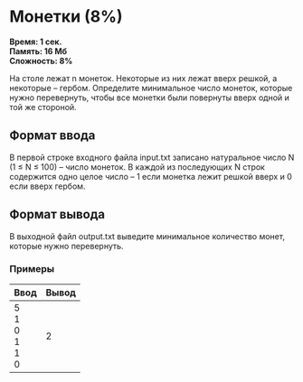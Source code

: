 <h1 class="title">Монетки (8%)</h1>
<p><b>Время: 1 сек.<br>Память: 16 Мб<br>Сложность: 8%</b></p>
<p>На столе лежат n монеток. Некоторые из них лежат вверх решкой, а некоторые – гербом. Определите минимальное число монеток, которые нужно перевернуть, чтобы все монетки были повернуты вверх одной и той же стороной.</p>
<h2>Формат ввода</h2>
   <p>В первой строке входного файла input.txt записано натуральное число N (1 ≤ N ≤ 100) – число монеток. В каждой из последующих N строк содержится одно целое число – 1 если монетка лежит решкой вверх и 0 если вверх гербом.</p>
   <h2>Формат вывода</h2>
   <p>В выходной файл output.txt выведите минимальное количество монет, которые нужно перевернуть.</p>
   <h3>Примеры</h3>
   <table class="sample-tests">
      <thead>
         <tr>
            <th>Ввод</th>
            <th>Вывод</th>
         </tr>
      </thead>
      <tbody>
         <tr>
            <td>5<br>
                1<br>
                0<br>
                1<br>
                1<br>
                0</td>
            <td>2</td>
         </tr>
      </tbody>
   </table>